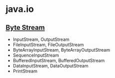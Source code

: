 # __java.io__

## [Byte Stream](./bytestream "Byte Stream")

- InputStream, OutputStream
- FileInputStream, FileOutputStream
- ByteArrayInputStream, ByteArrayOutputStream
- SequenceInputStream
- BufferedInputStream, BufferedOutputStream
- DataInputStream, DataOutputStream
- PrintStream
